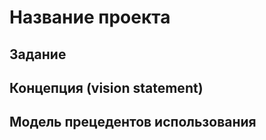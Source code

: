 # Название проекта

## Задание

## Концепция (vision statement)

## Модель прецедентов использования
